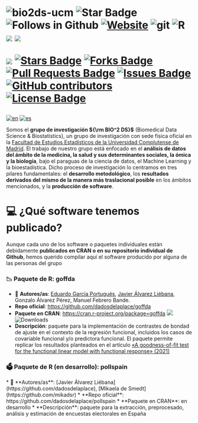 


<h1 align="left">
<img src="https://komarev.com/ghpvc/?username=bio2ds-ucm&label=Profile%20views&color=blue&style=plastic" alt="bio2ds-ucm">
<img src="https://img.shields.io/static/v1?label=%F0%9F%8C%9F&message=If%20Useful&style=style=flat&color=BC4E99" alt="Star Badge"/>
<img src="https://img.shields.io/github/followers/bio2ds-ucm?label=Follow&style=social" alt="Follows in Github"/>
<a href="https://www.ucm.es/"><img src="https://img.shields.io/badge/Website-46a2f1.svg?&style=flat-square&logo=Google-Chrome&logoColor=white&link=https://www.ucm.es/" alt="Website"/></a>
<img src="https://img.shields.io/badge/-Git-F05032?style=for-the-badge&logo=git&logoColor=white" alt="git">
<img src="https://img.shields.io/badge/r-%23276DC3.svg?style=for-the-badge&logo=r&logoColor=white" alt="R">
<img src="https://pride-badges.pony.workers.dev/static/v1?label=lgbtq%2B%20friendly&stripeWidth=6&stripeColors=E40303,FF8C00,FFED00,008026,24408E,732982">
<img src="https://pride-badges.pony.workers.dev/static/v1?label=trans%20rights&stripeWidth=6&stripeColors=5BCEFA,F5A9B8,FFFFFF,F5A9B8,5BCEFA">
  
<a href="https://github.com/bio2ds-ucm/bio2ds-ucm/pulse" alt="Activity"> <img src="https://img.shields.io/github/commit-activity/m/bio2ds-ucm/bio2ds-ucm" /></a>
<a href="https://github.com/bio2ds-ucm/bio2ds-ucm/stargazers"><img src="https://img.shields.io/github/stars/bio2ds-ucm/bio2ds-ucm" alt="Stars Badge"/></a>
<a href="https://github.com/bio2ds-ucm/bio2ds-ucm/network/members"><img src="https://img.shields.io/github/forks/bio2ds-ucm/bio2ds-ucm" alt="Forks Badge"/></a>
<a href="https://github.com/bio2ds-ucm/bio2ds-ucm/pulls"><img src="https://img.shields.io/github/issues-pr/bio2ds-ucm/bio2ds-ucm" alt="Pull Requests Badge"/></a>
<a href="https://github.com/bio2ds-ucm/bio2ds-ucm/issues"><img src="https://img.shields.io/github/issues/bio2ds-ucm/bio2ds-ucm" alt="Issues Badge"/></a>
<a href="https://github.com/bio2ds-ucm/bio2ds-ucm/graphs/contributors"><img alt="GitHub contributors" src="https://img.shields.io/github/contributors/bio2ds-ucm/bio2ds-ucm?color=2b9348"></a>
<a href="https://github.com/bio2ds-ucm/bio2ds-ucm/blob/master/LICENSE"><img src="https://img.shields.io/github/license/bio2ds-ucm/bio2ds-ucm?color=2b9348" alt="License Badge"/></a>
</h1>


[![en](https://img.shields.io/badge/lang-en-red.svg)](https://github.com/bio2ds-ucm/bio2ds-ucm/blob/main/README-EN.md)
[![es](https://img.shields.io/badge/lang-es-yellow.svg)](https://github.com/bio2ds-ucm/bio2ds-ucm/blob/master/README.md)


Somos el **grupo de investigación ${\rm BIO^2 DS}$** (Biomedical Data Science & Biostatistics), un grupo de investigación con sede física oficial en la [Facultad de Estudios Estadísticos de la Universidad Complutense de Madrid](https://estudiosestadisticos.ucm.es/). El trabajo de nuestro grupo está enfocado en el **análisis de datos del ámbito de la medicina, la salud y sus determinantes sociales, la ómica y la biología**, bajo el paraguas de la ciencia de datos, el Machine Learning y la bioestadística. Dicho proceso de investigación lo centramos en tres pilares fundamentales: el **desarrollo metodológico**, los **resultados derivados del mismo de la manera más traslacional posible** en los ámbitos mencionados, y la **producción de software**.


<h1 align = "left">💻 ¿Qué software tenemos publicado?</h2>

Aunque cada uno de los software o paquetes individuales están debidamente **publicados en CRAN o en su repositorio individual de Github**, hemos querido compilar aquí el software producido por alguna de las personas del grupo

<h3 align="left">📉 Paquete de R: goffda</h3>

  * 👥 **Autores/as**: [Eduardo García Portugués](https://github.com/egarpor), [Javier Álvarez Liébana](https://github.com/dadosdelaplace), Gonzalo Álvarez Pérez, Manuel Febrero Bande.
  * **Repo oficial**: https://github.com/dadosdelaplace/goffda
  * **Paquete en CRAN**: https://cran.r-project.org/package=goffda [![](https://www.r-pkg.org/badges/version/goffda)](https://cran.r-project.org/package=goffda) ![Downloads](https://cranlogs.r-pkg.org/badges/goffda)
  * **Descripción**: paquete para la implementación de contrastes de bondad de ajuste en el contexto de la regresión funcional, incluidos los casos de covariable funcional y/o predictora funcional. El paquete permite replicar los resultados planteados en el artículo [«A goodness-of-fit test for the functional linear model with functional response» (2021)](https://onlinelibrary.wiley.com/doi/full/10.1111/sjos.12486)

<h3 align="left">🗳 Paquete de R (en desarrollo): pollspain</h3>
  * 👥 **Autores/as**: [Javier Álvarez Liébana](https://github.com/dadosdelaplace), [Mikaela de Smedt](https://github.com/mikadsr)
  * **Repo oficial**: https://github.com/dadosdelaplace/pollspain
  * **Paquete en CRAN**: en desarrollo
  * **Descripción**: paquete para la extracción, preprocesado, análisis y estimación de encuestas electorales en España 



